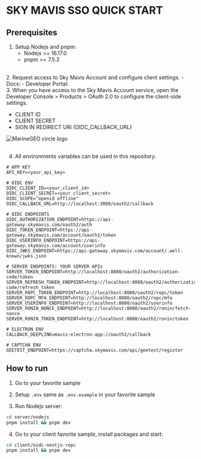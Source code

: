 # SKY MAVIS SSO QUICK START

## Prerequisites

1. Setup Nodejs and pnpm:
   - Nodejs >= 16.17.0
   - pnpm >= 7.5.2
<br/>
2. Request access to Sky Mavis Account and configure client settings.
   - Docs: <https://docs.skymavis.com/docs/sma-get-started>
   - Developer Portal: <https://developers.skymavis.com/>
<br/>
3. When you have access to the Sky Mavis Account service, open the Developer Console > Products > OAuth 2.0 to configure the client-side settings.

   - CLIENT ID
   - CLIENT SECRET
   - SIGN IN REDIRECT URI (OIDC_CALLBACK_URL)

<img style="margin-bottom: 16px;" src="https://files.readme.io/284792b-small-app-oauth-configuration.png" alt="MarineGEO circle logo"/>

4. All environments variables can be used in this repository.

```shell
# APP KEY
API_KEY=<your_api_key>

# OIDC ENV
OIDC_CLIENT_ID=<your_client_id>
OIDC_CLIENT_SECRET=<your_client_secret>
OIDC_SCOPE="openid offline"
OIDC_CALLBACK_URL=http://localhost:3000/oauth2/callback

# OIDC ENDPOINTS
OIDC_AUTHORIZATION_ENDPOINT=https://api-gateway.skymavis.com/oauth2/auth
OIDC_TOKEN_ENDPOINT=https://api-gateway.skymavis.com/account/oauth2/token
OIDC_USERINFO_ENDPOINT=https://api-gateway.skymavis.com/account/userinfo
OIDC_JWKS_ENDPOINT=https://api-gateway.skymavis.com/account/.well-known/jwks.json

# SERVER ENDPOINTS: YOUR SERVER APIs
SERVER_TOKEN_ENDPOINT=http://localhost:8080/oauth2/authorization-code/token
SERVER_REFRESH_TOKEN_ENDPOINT=http://localhost:8080/oauth2/authorization-code/refresh_token
SERVER_ROPC_TOKEN_ENDPOINT=http://localhost:8080/oauth2/ropc/token
SERVER_ROPC_MFA_ENDPOINT=http://localhost:8080/oauth2/ropc/mfa
SERVER_USERINFO_ENDPOINT=http://localhost:8080/oauth2/userinfo
SERVER_RONIN_NONCE_ENDPOINT=http://localhost:8080/oauth2/ronin/fetch-nonce
SERVER_RONIN_TOKEN_ENDPOINT=http://localhost:8080/oauth2/ronin/token

# ELECTRON ENV
CALLBACK_DEEPLINK=mavis-electron-app://oauth2/callback

# CAPTCHA ENV
GEETEST_ENDPOINT=https://captcha.skymavis.com/api/geetest/register
```

## How to run

1. Go to your favorite sample

2. Setup ```.env``` same as ```.env.example``` in your favorite sample

3. Run Nodejs server:

```bash
cd server/nodejs
pnpm install && pnpm dev
```

4. Go to your client favorite sample, install packages and start:

```bash
cd client/oidc-nextjs-ropc
pnpm install && pnpm dev
```
